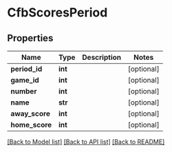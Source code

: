 # CfbScoresPeriod

## Properties
Name | Type | Description | Notes
------------ | ------------- | ------------- | -------------
**period_id** | **int** |  | [optional] 
**game_id** | **int** |  | [optional] 
**number** | **int** |  | [optional] 
**name** | **str** |  | [optional] 
**away_score** | **int** |  | [optional] 
**home_score** | **int** |  | [optional] 

[[Back to Model list]](../README.md#documentation-for-models) [[Back to API list]](../README.md#documentation-for-api-endpoints) [[Back to README]](../README.md)

